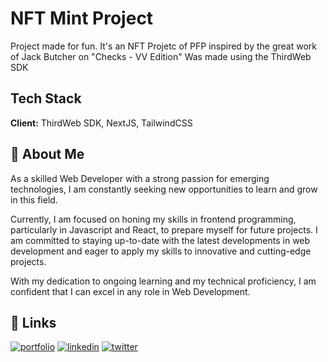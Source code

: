 
# NFT Mint Project

Project made for fun.
It's an NFT Projetc of PFP inspired by the great work of Jack Butcher on "Checks - VV Edition"
Was made using the ThirdWeb SDK


## Tech Stack

**Client:** ThirdWeb SDK, NextJS, TailwindCSS


## 🚀 About Me
As a skilled Web Developer with a strong passion for emerging technologies, I am constantly seeking new opportunities to learn and grow in this field.

Currently, I am focused on honing my skills in frontend programming, particularly in Javascript and React, to prepare myself for future projects. I am committed to staying up-to-date with the latest developments in web development and eager to apply my skills to innovative and cutting-edge projects.

With my dedication to ongoing learning and my technical proficiency, I am confident that I can excel in any role in Web Development.


## 🔗 Links
[![portfolio](https://img.shields.io/badge/my_portfolio-000?style=for-the-badge&logo=ko-fi&logoColor=white)](https://www.forbee.dev/)
[![linkedin](https://img.shields.io/badge/linkedin-0A66C2?style=for-the-badge&logo=linkedin&logoColor=white)](https://www.linkedin.com/in/forbee/)
[![twitter](https://img.shields.io/badge/twitter-1DA1F2?style=for-the-badge&logo=twitter&logoColor=white)](https://twitter.com/forbee_dev)



